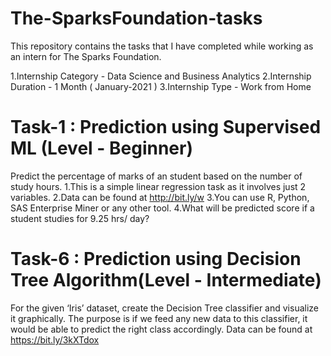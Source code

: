 # The-SparksFoundation-tasks
This repository contains the tasks that I have completed while working as an intern for The Sparks Foundation.

1.Internship Category - Data Science and Business Analytics
2.Internship Duration - 1 Month ( January-2021 )
3.Internship Type - Work from Home
# Task-1 : Prediction using Supervised ML (Level - Beginner)
Predict the percentage of marks of an student based on the number of study hours.
1.This is a simple linear regression task as it involves just 2 variables.
2.Data can be found at http://bit.ly/w
3.You can use R, Python, SAS Enterprise Miner or any other tool.
4.What will be predicted score if a student studies for 9.25 hrs/ day?
# Task-6 : Prediction using Decision Tree Algorithm(Level - Intermediate)
For the given ‘Iris’ dataset, create the Decision Tree classifier and visualize it graphically.
The purpose is if we feed any new data to this classifier, it would be able to predict the right class accordingly.
Data can be found at https://bit.ly/3kXTdox
